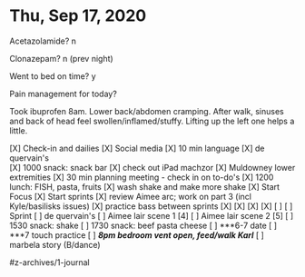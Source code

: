 # Thu, Sep 17, 2020
Acetazolamide? n

Clonazepam? n
(prev night)

Went to bed on time? y

Pain management for today? 

Took ibuprofen 8am. Lower back/abdomen cramping. 
After walk, sinuses and back of head feel swollen/inflamed/stuffy. Lifting up the left one helps a little. 


[X] Check-in and dailies
[X] Social media
[X] 10 min language
[X] de quervain's	
[X] 1000 snack: snack bar
[X] check out iPad machzor
[X] Muldowney lower extremities
[X] 30 min planning meeting - check in on to-do's
[X] 1200 lunch: FISH, pasta, fruits
[X] wash shake and make more shake
[X] Start Focus
[X] Start sprints
[X] review Aimee arc; work on part 3 (incl Kyle/basilisks issues)
[X] practice bass between sprints
	[X] [X] [X] [X] [ ] [ ] Sprint
	[ ] de quervain's
	[ ] Aimee lair scene 1 [4]
	[ ] Aimee lair scene 2 [5]
[ ] 1530 snack: shake
[ ] 1730 snack: beef pasta cheese
[ ] ***6-7 date
[ ] ***7 touch practice
[ ] ***8pm bedroom vent open, feed/walk Karl***
[ ] marbela story (B/dance)



#z-archives/1-journal